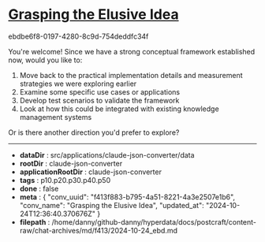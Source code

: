 # [Grasping the Elusive Idea](https://claude.ai/chat/f413f883-b795-4a51-8221-4a3e2507e1b6)

ebdbe6f8-0197-4280-8c9d-754deddfc34f

 You're welcome! Since we have a strong conceptual framework established now, would you like to:

1. Move back to the practical implementation details and measurement strategies we were exploring earlier
2. Examine some specific use cases or applications
3. Develop test scenarios to validate the framework
4. Look at how this could be integrated with existing knowledge management systems

Or is there another direction you'd prefer to explore?

---

* **dataDir** : src/applications/claude-json-converter/data
* **rootDir** : claude-json-converter
* **applicationRootDir** : claude-json-converter
* **tags** : p10.p20.p30.p40.p50
* **done** : false
* **meta** : {
  "conv_uuid": "f413f883-b795-4a51-8221-4a3e2507e1b6",
  "conv_name": "Grasping the Elusive Idea",
  "updated_at": "2024-10-24T12:36:40.370676Z"
}
* **filepath** : /home/danny/github-danny/hyperdata/docs/postcraft/content-raw/chat-archives/md/f413/2024-10-24_ebd.md